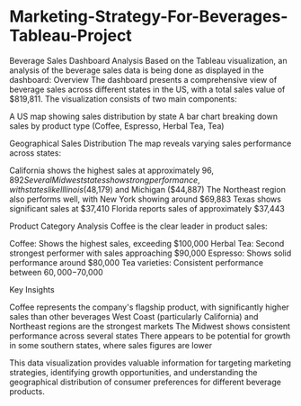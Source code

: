 # Marketing-Strategy-For-Beverages-Tableau-Project
Beverage Sales Dashboard Analysis
Based on the Tableau visualization,  an analysis of the beverage sales data is being done as  displayed in the dashboard:
Overview
The dashboard presents a comprehensive view of beverage sales across different states in the US, with a total sales value of $819,811. The visualization consists of two main components:

A US map showing sales distribution by state
A bar chart breaking down sales by product type (Coffee, Espresso, Herbal Tea, Tea)

Geographical Sales Distribution
The map reveals varying sales performance across states:

California shows the highest sales at approximately $96,892
Several Midwest states show strong performance, with states like Illinois ($48,179) and Michigan ($44,887)
The Northeast region also performs well, with New York showing around $69,883
Texas shows significant sales at $37,410
Florida reports sales of approximately $37,443

Product Category Analysis
Coffee is the clear leader in product sales:

Coffee: Shows the highest sales, exceeding $100,000
Herbal Tea: Second strongest performer with sales approaching $90,000
Espresso: Shows solid performance around $80,000
Tea varieties: Consistent performance between $60,000-$70,000

Key Insights

Coffee represents the company's flagship product, with significantly higher sales than other beverages
West Coast (particularly California) and Northeast regions are the strongest markets
The Midwest shows consistent performance across several states
There appears to be potential for growth in some southern states, where sales figures are lower

This data visualization provides valuable information for targeting marketing strategies, identifying growth opportunities, and understanding the geographical distribution of consumer preferences for different beverage products.

